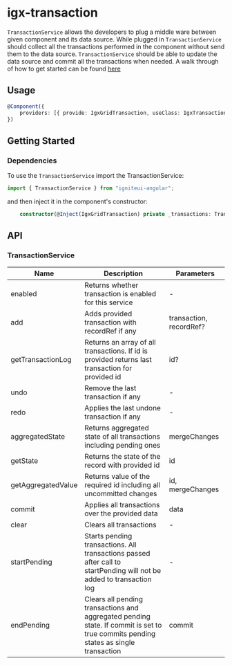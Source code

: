 # igx-transaction

`TransactionService` allows the developers to plug a middle ware between given component and its data source. While plugged in `TransactionService` should collect all the transactions performed in the component without send them to the data source. `TransactionService` should be able to update the data source and commit all the transactions when needed.
A walk through of how to get started can be found [here](https://www.infragistics.com/products/ignite-ui-angular/angular/components/transaction.html)

## Usage

```typescript
@Component({
    providers: [{ provide: IgxGridTransaction, useClass: IgxTransactionImplementation }]
})
```

## Getting Started

### Dependencies

To use the `TransactionService` import the TransactionService:

```typescript
import { TransactionService } from "igniteui-angular";
```
and then inject it in the component's constructor:

```typescript
    constructor(@Inject(IgxGridTransaction) private _transactions: TransactionService) { };
```

## API

### TransactionService

   | Name                  | Description                                                   | Parameters                |
   |-----------------------|---------------------------------------------------------------|---------------------------|
   |enabled                | Returns whether transaction is enabled for this service       | -                         |
   |add                    | Adds provided  transaction with recordRef if any              | transaction, recordRef?   |
   |getTransactionLog      | Returns an array of all transactions. If id is provided returns last transaction for provided id | id? |
   |undo                   | Remove the last transaction if any                            | -                         |
   |redo                   | Applies the last undone transaction if any                    | -                         |
   |aggregatedState        | Returns aggregated state of all transactions including pending ones| mergeChanges         |
   |getState               | Returns the state of the record with provided id              | id                        |
   |getAggregatedValue     | Returns value of the required id including all uncommitted changes| id, mergeChanges      |
   |commit                 | Applies all transactions over the provided data               | data                      |
   |clear                  | Clears all transactions                                       | -                         |
   |startPending           | Starts pending transactions. All transactions passed after call to startPending will not be added to transaction log | - |
   |endPending             | Clears all pending transactions and aggregated pending state. If commit is set to true commits pending states as single transaction | commit |
